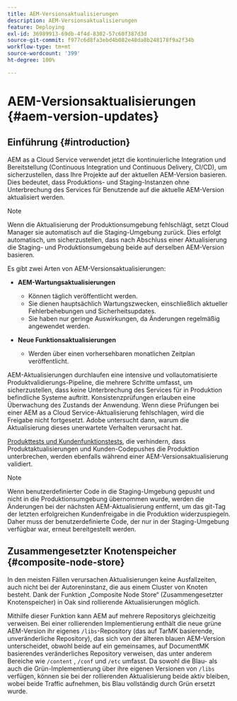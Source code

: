 ```yaml
---
title: AEM-Versionsaktualisierungen
description: AEM-Versionsaktualisierungen
feature: Deploying
exl-id: 36989913-69db-4f4d-8302-57c60f387d3d
source-git-commit: f977c6d8fa3ebd4b082e48da8b248178f9a2f34b
workflow-type: tm+mt
source-wordcount: '399'
ht-degree: 100%

---
```



# AEM-Versionsaktualisierungen {#aem-version-updates}

## Einführung {#introduction}

AEM as a Cloud Service verwendet jetzt die kontinuierliche Integration und Bereitstellung (Continuous Integration und Continuous Delivery, CI/CD), um sicherzustellen, dass Ihre Projekte auf der aktuellen AEM-Version basieren. Dies bedeutet, dass Produktions- und Staging-Instanzen ohne Unterbrechung des Services für Benutzende auf die aktuelle AEM-Version aktualisiert werden.

>[!NOTE]
>
>Wenn die Aktualisierung der Produktionsumgebung fehlschlägt, setzt Cloud Manager sie automatisch auf die Staging-Umgebung zurück. Dies erfolgt automatisch, um sicherzustellen, dass nach Abschluss einer Aktualisierung die Staging- und Produktionsumgebung beide auf derselben AEM-Version basieren.

Es gibt zwei Arten von AEM-Versionsaktualisierungen:

* **AEM-Wartungsaktualisierungen**

   * Können täglich veröffentlicht werden.
   * Sie dienen hauptsächlich Wartungszwecken, einschließlich aktueller Fehlerbehebungen und Sicherheitsupdates.
   * Sie haben nur geringe Auswirkungen, da Änderungen regelmäßig angewendet werden.

* **Neue Funktionsaktualisierungen**

   * Werden über einen vorhersehbaren monatlichen Zeitplan veröffentlicht.

AEM-Aktualisierungen durchlaufen eine intensive und vollautomatisierte Produktvalidierungs-Pipeline, die mehrere Schritte umfasst, um sicherzustellen, dass keine Unterbrechung des Services für in Produktion befindliche Systeme auftritt. Konsistenzprüfungen erlauben eine Überwachung des Zustands der Anwendung. Wenn diese Prüfungen bei einer AEM as a Cloud Service-Aktualisierung fehlschlagen, wird die Freigabe nicht fortgesetzt. Adobe untersucht dann, warum die Aktualisierung dieses unerwartete Verhalten verursacht hat.

[Produkttests und Kundenfunktionstests](/help/implementing/cloud-manager/overview-test-results.md#functional-testing), die verhindern, dass Produktaktualisierungen und Kunden-Codepushes die Produktion unterbrechen, werden ebenfalls während einer AEM-Versionsaktualisierung validiert.

>[!NOTE]
>
>Wenn benutzerdefinierter Code in die Staging-Umgebung gepusht und nicht in die Produktionsumgebung übernommen wurde, werden die Änderungen bei der nächsten AEM-Aktualisierung entfernt, um das git-Tag der letzten erfolgreichen Kundenfreigabe in die Produktion widerzuspiegeln. Daher muss der benutzerdefinierte Code, der nur in der Staging-Umgebung verfügbar war, erneut bereitgestellt werden.

## Zusammengesetzter Knotenspeicher {#composite-node-store}

In den meisten Fällen verursachen Aktualisierungen keine Ausfallzeiten, auch nicht bei der Autoreninstanz, die aus einem Cluster von Knoten besteht. Dank der Funktion „Composite Node Store“ (Zusammengesetzter Knotenspeicher) in Oak sind rollierende Aktualisierungen möglich.

Mithilfe dieser Funktion kann AEM auf mehrere Repositorys gleichzeitig verweisen. Bei einer rollierenden Implementierung enthält die neue grüne AEM-Version ihr eigenes `/libs`-Repository (das auf TarMK basierende, unveränderliche Repository), das sich von der älteren blauen AEM-Version unterscheidet, obwohl beide auf ein gemeinsames, auf DocumentMK basierendes veränderliches Repository verweisen, das unter anderem Bereiche wie `/content` , `/conf` und `/etc` umfasst. Da sowohl die Blau- als auch die Grün-Implementierung über ihre eigenen Versionen von `/libs` verfügen, können sie bei der rollierenden Aktualisierung beide aktiv bleiben, wobei beide Traffic aufnehmen, bis Blau vollständig durch Grün ersetzt wurde.
